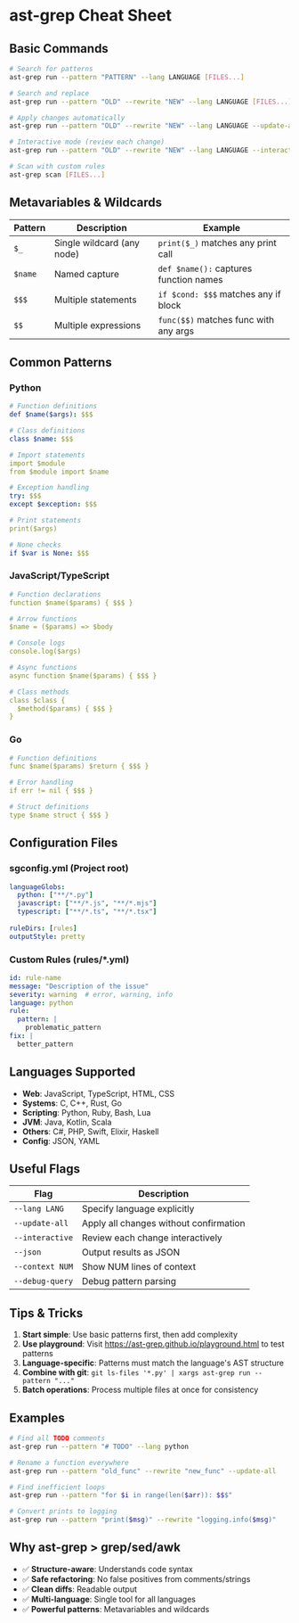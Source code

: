 # ast-grep Cheat Sheet

## Basic Commands

```bash
# Search for patterns
ast-grep run --pattern "PATTERN" --lang LANGUAGE [FILES...]

# Search and replace 
ast-grep run --pattern "OLD" --rewrite "NEW" --lang LANGUAGE [FILES...]

# Apply changes automatically
ast-grep run --pattern "OLD" --rewrite "NEW" --lang LANGUAGE --update-all [FILES...]

# Interactive mode (review each change)
ast-grep run --pattern "OLD" --rewrite "NEW" --lang LANGUAGE --interactive [FILES...]

# Scan with custom rules
ast-grep scan [FILES...]
```

## Metavariables & Wildcards

| Pattern | Description | Example |
|---------|-------------|---------|
| `$_` | Single wildcard (any node) | `print($_)` matches any print call |
| `$name` | Named capture | `def $name():` captures function names |
| `$$$` | Multiple statements | `if $cond: $$$` matches any if block |
| `$$` | Multiple expressions | `func($$)` matches func with any args |

## Common Patterns

### Python
```yaml
# Function definitions
def $name($args): $$$

# Class definitions  
class $name: $$$

# Import statements
import $module
from $module import $name

# Exception handling
try: $$$
except $exception: $$$

# Print statements
print($args)

# None checks
if $var is None: $$$
```

### JavaScript/TypeScript
```yaml
# Function declarations
function $name($params) { $$$ }

# Arrow functions
$name = ($params) => $body

# Console logs
console.log($args)

# Async functions
async function $name($params) { $$$ }

# Class methods
class $class {
  $method($params) { $$$ }
}
```

### Go
```yaml
# Function definitions
func $name($params) $return { $$$ }

# Error handling
if err != nil { $$$ }

# Struct definitions
type $name struct { $$$ }
```

## Configuration Files

### sgconfig.yml (Project root)
```yaml
languageGlobs:
  python: ["**/*.py"]
  javascript: ["**/*.js", "**/*.mjs"] 
  typescript: ["**/*.ts", "**/*.tsx"]
  
ruleDirs: [rules]
outputStyle: pretty
```

### Custom Rules (rules/*.yml)
```yaml
id: rule-name
message: "Description of the issue"
severity: warning  # error, warning, info
language: python
rule:
  pattern: |
    problematic_pattern
fix: |
  better_pattern
```

## Languages Supported

- **Web**: JavaScript, TypeScript, HTML, CSS
- **Systems**: C, C++, Rust, Go
- **Scripting**: Python, Ruby, Bash, Lua
- **JVM**: Java, Kotlin, Scala
- **Others**: C#, PHP, Swift, Elixir, Haskell
- **Config**: JSON, YAML

## Useful Flags

| Flag | Description |
|------|-------------|
| `--lang LANG` | Specify language explicitly |
| `--update-all` | Apply all changes without confirmation |
| `--interactive` | Review each change interactively |
| `--json` | Output results as JSON |
| `--context NUM` | Show NUM lines of context |
| `--debug-query` | Debug pattern parsing |

## Tips & Tricks

1. **Start simple**: Use basic patterns first, then add complexity
2. **Use playground**: Visit https://ast-grep.github.io/playground.html to test patterns
3. **Language-specific**: Patterns must match the language's AST structure
4. **Combine with git**: `git ls-files '*.py' | xargs ast-grep run --pattern "..."`
5. **Batch operations**: Process multiple files at once for consistency

## Examples

```bash
# Find all TODO comments
ast-grep run --pattern "# TODO" --lang python

# Rename a function everywhere
ast-grep run --pattern "old_func" --rewrite "new_func" --update-all

# Find inefficient loops
ast-grep run --pattern "for $i in range(len($arr)): $$$"

# Convert prints to logging
ast-grep run --pattern "print($msg)" --rewrite "logging.info($msg)"
```

## Why ast-grep > grep/sed/awk

- ✅ **Structure-aware**: Understands code syntax
- ✅ **Safe refactoring**: No false positives from comments/strings  
- ✅ **Clean diffs**: Readable output
- ✅ **Multi-language**: Single tool for all languages
- ✅ **Powerful patterns**: Metavariables and wildcards